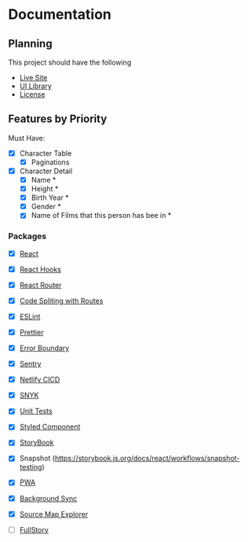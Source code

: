 # Documentation

## Planning

This project should have the following
- [Live Site](https://sympli-rjs.netlify.app)
- [UI Library]()
- [License](../LICENSE)

## Features by Priority

Must Have:

- [x] Character Table
    - [x] Paginations
- [x] Character Detail
    - [x] Name *
    - [X] Height *
    - [x] Birth Year *
    - [x] Gender *
    - [x] Name of Films that this person has bee in *

### Packages

- [x] [React](http://reactjs.org/)
- [x] [React Hooks](https://reactjs.org/docs/hooks-intro.html)
- [x] [React Router](https://reactrouter.com/web/guides/quick-start)
- [x] [Code Spliting with Routes](https://reactjs.org/docs/code-splitting.html#route-based-code-splitting)
- [x] [ESLint](https://medium.com/@brygrill/create-react-app-with-typescript-eslint-prettier-and-github-actions-f3ce6a571c97)
- [x] [Prettier](https://medium.com/@brygrill/create-react-app-with-typescript-eslint-prettier-and-github-actions-f3ce6a571c97)
- [x] [Error Boundary](https://reactjs.org/docs/error-boundaries.html)
- [x] [Sentry](https://sentry.io/)
- [x] [Netlify CICD](https://www.netlify.com/)
- [x] [SNYK](https://snyk.io)
- [x] [Unit Tests](https://create-react-app.dev/docs/running-tests/)
- [x] [Styled Component](https://www.styled-components.com/)
- [x] [StoryBook](https://storybook.js.org/)
- [x] Snapshot (https://storybook.js.org/docs/react/workflows/snapshot-testing)
- [x] [PWA](https://create-react-app.dev/docs/making-a-progressive-web-app/)
- [x] [Background Sync](https://developers.google.com/web/tools/workbox/modules/workbox-background-sync)
- [x] [Source Map Explorer](https://www.npmjs.com/package/source-map-explorer)
- [ ] [FullStory]()


